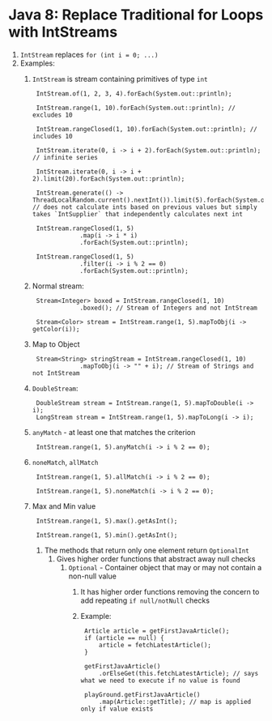 # Java 8: Replace Traditional for Loops with IntStreams #
1. `IntStream` replaces `for (int i = 0; ...)`
2. Examples:
	1. `IntStream` is stream containing primitives of type `int`

			IntStream.of(1, 2, 3, 4).forEach(System.out::println);
			
			IntStream.range(1, 10).forEach(System.out::println); // excludes 10
			
			IntStream.rangeClosed(1, 10).forEach(System.out::println); // includes 10
			
			IntStream.iterate(0, i -> i + 2).forEach(System.out::println); // infinite series
			
			IntStream.iterate(0, i -> i + 2).limit(20).forEach(System.out::println);
			
			IntStream.generate(() -> ThreadLocalRandom.current().nextInt()).limit(5).forEach(System.out::println); // does not calculate ints based on previous values but simply takes `IntSupplier` that independently calculates next int
			
			IntStream.rangeClosed(1, 5)
						.map(i -> i * i)
						.forEach(System.out::println);
						
			IntStream.rangeClosed(1, 5)
						.filter(i -> i % 2 == 0)
						.forEach(System.out::println);
						
	2. Normal stream:

			Stream<Integer> boxed = IntStream.rangeClosed(1, 10)
						.boxed(); // Stream of Integers and not IntStream
						
			Stream<Color> stream = IntStream.range(1, 5).mapToObj(i -> getColor(i));
						
	3. Map to Object

			Stream<String> stringStream = IntStream.rangeClosed(1, 10)
						.mapToObj(i -> "" + i); // Stream of Strings and not IntStream
						
	4. `DoubleStream`:

			DoubleStream stream = IntStream.range(1, 5).mapToDouble(i -> i);
			LongStream stream = IntStream.range(1, 5).mapToLong(i -> i);
			
	5. `anyMatch` - at least one that matches the criterion

			IntStream.range(1, 5).anyMatch(i -> i % 2 == 0);
			
	6. `noneMatch`, `allMatch`

			IntStream.range(1, 5).allMatch(i -> i % 2 == 0);
			
			IntStream.range(1, 5).noneMatch(i -> i % 2 == 0);
			
	7. Max and Min value

			IntStream.range(1, 5).max().getAsInt();
			
			IntStream.range(1, 5).min().getAsInt();
			
		1. The methods that return only one element return `OptionalInt`
			1. Gives higher order functions that abstract away null checks
				1. `Optional` - Container object that may or may not contain a non-null value
					1. It has higher order functions removing the concern to add repeating `if null/notNull` checks
					2. Example:

							Article article = getFirstJavaArticle();
							if (article == null) {
								article = fetchLatestArticle();
							}
							
							getFirstJavaArticle()
								.orElseGet(this.fetchLatestArticle); // says what we need to execute if no value is found
								
							playGround.getFirstJavaArticle()
								.map(Article::getTitle); // map is applied only if value exists